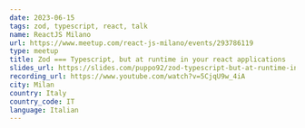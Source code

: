 ```yaml
---
date: 2023-06-15
tags: zod, typescript, react, talk
name: ReactJS Milano
url: https://www.meetup.com/react-js-milano/events/293786119
type: meetup
title: Zod === Typescript, but at runtime in your react applications
slides_url: https://slides.com/puppo92/zod-typescript-but-at-runtime-in-your-react-applications/fullscreen
recording_url: https://www.youtube.com/watch?v=5CjqU9w_4iA
city: Milan
country: Italy
country_code: IT
language: Italian
---
```

